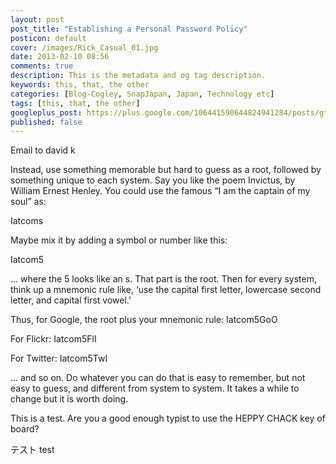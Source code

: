 ```yaml
---
layout: post
post_title: "Establishing a Personal Password Policy"
posticon: default
cover: /images/Rick_Casual_01.jpg
date: 2013-02-10 08:56
comments: true
description: This is the metadata and og tag description.
keywords: this, that, the other
categories: [Blog-Cogley, SnapJapan, Japan, Technology etc]
tags: [this, that, the other]
googleplus_post: https://plus.google.com/106441590644824941284/posts/gt84GQtzYRC
published: false
---
```


Email to david k


Instead, use something memorable but hard to guess as a root, followed by something unique to each system. Say you like the poem Invictus, by William Ernest Henley. You could use the famous “I am the captain of my soul” as: 

Iatcoms

Maybe mix it by adding a symbol or number like this: 

Iatcom5

… where the 5 looks like an s. That part is the root. Then for every system, think up a mnemonic rule like, ‘use the capital first letter, lowercase second letter, and capital first vowel.’ 

Thus, for Google, the root plus your mnemonic rule: 
Iatcom5GoO

For Flickr: 
Iatcom5FlI

For Twitter: 
Iatcom5TwI

… and so on. Do whatever you can do that is easy to remember, but not easy to guess, and different from system to system. It takes a while to change but it is worth doing. 

This is a test. Are you a good enough typist to use the HEPPY CHACK key of board? 


テスト
test

